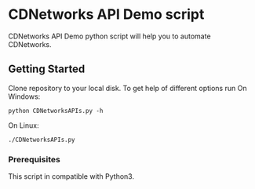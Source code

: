 # CDNetworks API Demo script

CDNetworks API Demo python script will help you to automate CDNetworks.


## Getting Started

Clone repository to your local disk.
To get help of different options run
On Windows:
```
python CDNetworksAPIs.py -h
```

On Linux:
```
./CDNetworksAPIs.py
```

### Prerequisites

This script in compatible with Python3.
